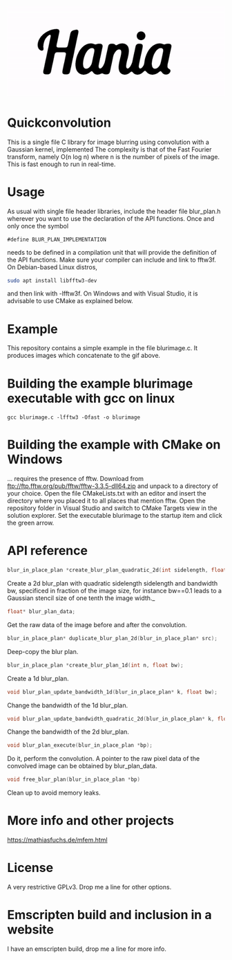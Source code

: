 
![Blurring and thresholding for image processing](hania.gif)

# Quickconvolution
This is a single file C library for image blurring using convolution with a Gaussian kernel, implemented 
The complexity is that of the Fast Fourier transform, namely O(n log n) where n is the number of pixels of the image.
This is fast enough to run in real-time.

# Usage
As usual with single file header libraries, include the header file blur_plan.h wherever you want to use the declaration of the API functions. Once and only once the symbol
```
#define BLUR_PLAN_IMPLEMENTATION
```
needs to be defined in a compilation unit that will provide the definition of the API functions.
Make sure your compiler can include and link to fftw3f. On Debian-based Linux distros,
```bash
sudo apt install libfftw3-dev
```
and then link with -lfftw3f.
On Windows and with Visual Studio, it is advisable to use CMake as explained below.

# Example 
This repository contains a simple example in the file blurimage.c. It produces images which concatenate to the gif above.

# Building the example blurimage executable with gcc on  linux
```
gcc blurimage.c -lfftw3 -Ofast -o blurimage
```

# Building the example with CMake on Windows
... requires the presence of fftw. Download from ftp://ftp.fftw.org/pub/fftw/fftw-3.3.5-dll64.zip and unpack to a directory of your choice. Open the file CMakeLists.txt with an editor and insert the directory where you placed it to all places that mention fftw.
Open the repository folder in Visual Studio and switch to CMake Targets view in the solution explorer. Set the executable blurimage to the startup item and click the green arrow.

# API reference 
```C
blur_in_place_plan *create_blur_plan_quadratic_2d(int sidelength, float bw);
```
Create a 2d blur_plan with quadratic sidelength sidelength and bandwidth bw, specificed in fraction of the image size, for instance bw==0.1 leads to a Gaussian stencil size of one tenth the image width._

```C
float* blur_plan_data;
```
Get the raw data of the image before and after the convolution.

```C
blur_in_place_plan* duplicate_blur_plan_2d(blur_in_place_plan* src);
```
Deep-copy the blur plan.

```C
blur_in_place_plan *create_blur_plan_1d(int n, float bw);
```
Create a 1d blur_plan.

```C
void blur_plan_update_bandwidth_1d(blur_in_place_plan* k, float bw);
```
Change the bandwidth of the 1d blur_plan.

```C
void blur_plan_update_bandwidth_quadratic_2d(blur_in_place_plan* k, float bw);
```
Change the bandwidth of the 2d blur_plan.

```C
void blur_plan_execute(blur_in_place_plan *bp);
```
Do it, perform the convolution. A pointer to the raw pixel data of the convolved image can be obtained by blur_plan_data.

```C
void free_blur_plan(blur_in_place_plan *bp)
```
Clean up to avoid memory leaks.

# More info and other projects
https://mathiasfuchs.de/mfem.html

# License
A very restrictive GPLv3. Drop me a line for other options.

# Emscripten build and inclusion in a website
I have an emscripten build, drop me a line for more info.